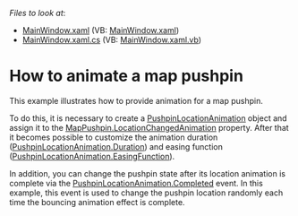 <!-- default file list -->
*Files to look at*:

* [MainWindow.xaml](./CS/PushpinLocationAnimation/MainWindow.xaml) (VB: [MainWindow.xaml](./VB/PushpinLocationAnimation/MainWindow.xaml))
* [MainWindow.xaml.cs](./CS/PushpinLocationAnimation/MainWindow.xaml.cs) (VB: [MainWindow.xaml.vb](./VB/PushpinLocationAnimation/MainWindow.xaml.vb))
<!-- default file list end -->
# How to animate a map pushpin


<p>This example illustrates how to provide animation for a map pushpin.</p><p>To do this, it is necessary to create a <a href="http://documentation.devexpress.com/#WPF/clsDevExpressXpfMapPushpinLocationAnimationtopic"><u>PushpinLocationAnimation</u></a> object and assign it to the <a href="http://documentation.devexpress.com/#WPF/DevExpressXpfMapMapPushpin_LocationChangedAnimationtopic"><u>MapPushpin.LocationChangedAnimation</u></a> property. After that it becomes possible to customize the animation duration (<a href="http://documentation.devexpress.com/#WPF/DevExpressXpfMapPushpinLocationAnimation_Durationtopic"><u>PushpinLocationAnimation.Duration</u></a>) and easing function (<a href="http://documentation.devexpress.com/#WPF/DevExpressXpfMapPushpinLocationAnimation_EasingFunctiontopic"><u>PushpinLocationAnimation.EasingFunction</u></a>). </p><p>In addition, you can change the pushpin state after its location animation is complete via the <a href="http://documentation.devexpress.com/#WPF/DevExpressXpfMapPushpinLocationAnimation_Completedtopic"><u>PushpinLocationAnimation.Completed</u></a> event.  In this example, this event is used to change the pushpin location randomly each time the bouncing animation effect is complete. </p>

<br/>


